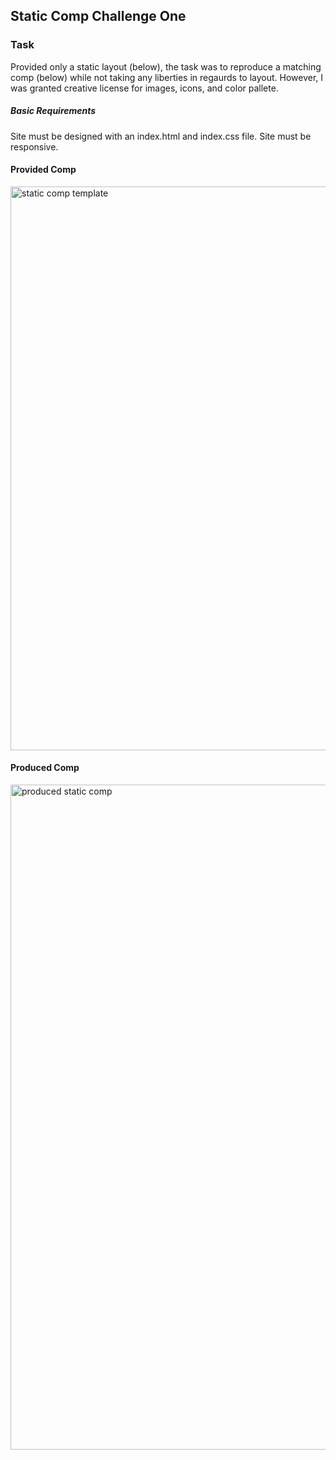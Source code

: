 ## Static Comp Challenge One

### Task
Provided only a static layout (below), the task was to reproduce a matching comp (below) while not taking any liberties in regaurds to layout. However, I was granted creative license for images, icons, and color pallete.

##### Basic Requirements
Site must be designed with an index.html and index.css file.
Site must be responsive.


#### Provided Comp
<img width="902" alt="static comp template" src="https://cloud.githubusercontent.com/assets/25044263/22870391/09291d90-f164-11e6-9108-e033b7898b24.png">

#### Produced Comp
<img width="1064" alt="produced static comp" src="https://cloud.githubusercontent.com/assets/25044263/22870704/f781a014-f166-11e6-8379-f493b12f1f6a.png">
